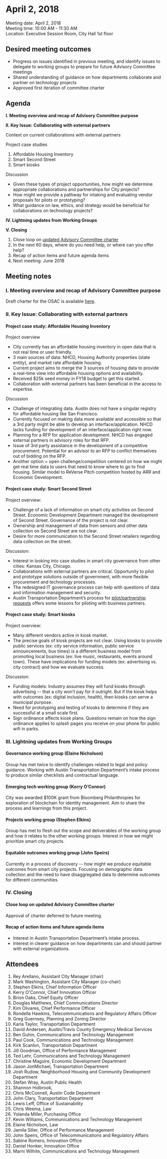 # April 2, 2018

Meeting date: April 2, 2018  
Meeting time: 10:00 AM - 11:30 AM  
Location: Executive Session Room, City Hall 1st floor

## **Desired meeting outcomes**

* Progress on issues identified in previous meeting, and identify issues to delegate to working groups to prepare for future Advisory Committee meetings
* Shared understanding of guidance on how departments collaborate and partner on technology projects
* Approved first iteration of committee charter

## **Agenda**

**I. Meeting overview and recap of Advisory Committee purpose**

**II. Key Issue: Collaborating with external partners**

Context on current collaborations with external partners

Project case studies

1. Affordable Housing Inventory
2. Smart Second Street
3. Smart kiosks

Discussion

* Given these types of project opportunities, how might we determine appropriate collaborations and partnerships for City projects?
* How might we provide a pathway for intaking and evaluating vendor  proposals for pilots or prototyping?
* What guidance on law, ethics, and strategy would be beneficial for collaborations on technology projects?

**IV. Lightning updates from Working Groups**

**V. Closing**

1. Close loop on [updated Advisory Committee charter](https://docs.google.com/document/d/1fwKLo_9YXwOKRKyaOxN1Wxc6i8cirTH24qIVpYsVW2E/edit?usp=sharing)
2. In the next 60 days, where do you need help, or where can you offer help?
3. Recap of action items and future agenda items
4. Next meeting: June 2018

## Meeting notes

### **I. Meeting overview and recap of Advisory Committee purpose**

Draft charter for the OSAC is available [here](https://docs.google.com/document/d/1fwKLo_9YXwOKRKyaOxN1Wxc6i8cirTH24qIVpYsVW2E/edit?usp=sharing).

### **II. Key Issue: Collaborating with external partners**

#### **Project case study: Affordable Housing Inventory**

Project overview

* City currently has an affordable housing inventory in open data that is not real time or user friendly.
* 3 main sources of data: NHCD, Housing Authority properties \(state entity\), and market rate affordable housing.
* Current project aims to merge the 3 sources of housing data to provide a real-time view into affordable housing options and availability.
* Received $25k seed money in FY18 budget to get this started.
* Collaboration with external partners has been beneficial in the access to expertise.

Discussion

* Challenge of integrating data. Austin does not have a singular registry for affordable housing like San Francisco.
* Currently focused on making data more available and accessible so that a 3rd party might be able to develop an interface/application. NHCD lacks funding for development of an interface/application right now.
* Planning for a RFP for application development. NHCD has engaged external partners in advisory roles for that RFP.
* Issue of 3rd party assistance in the development of a competitive procurement. Potential for an advisor to an RFP to conflict themselves out of bidding on the RFP.
* Another option = open challenge/competition centered on how we might get real time data to users that need to know where to go to find housing. Similar model to ReVerse Pitch competition hosted by ARR and Economic Development.

#### **Project case study: Smart Second Street**

Project overview:

* Challenge of a lack of information on smart city activities on Second Street. Economic Development Department managed the development of Second Street. Governance of the project is not clear.
* Ownership and management of data from sensors and other data collection on Second Street are not clear.
* Desire for more communication to the Second Street retailers regarding data collection on the street.

Discussion:

* Interest in looking into case studies in smart city governance from other cities: Kansas City, Chicago.
* Collaborations with external partners are critical. Opportunity to pilot and prototype solutions outside of government, with more flexible procurement and technology processes.
* The redesigned IT governance process can help with questions of data and information management and security.
* Austin Transportation Department’s process for [pilot/partnership requests](https://www.surveymonkey.com/r/COA_P3_Intake) offers some lessons for piloting with business partners.

#### **Project case study: Smart kiosks**

Project overview:

* Many different vendors active in kiosk market.
* The precise goals of kiosk projects are not clear. Using kiosks to provide public services \(ex: city service information, public service announcements, bus times\) is a different business model from promoting local business \(ex: live music, restaurants, events around town\). These have implications for funding models \(ex: advertising vs. city contract\) and how we evaluate success.

Discussion:

* Funding models: Industry assumes they will fund kiosks through advertising -- that a city won’t pay for it outright. But if the kiosk helps with outcomes \(ex: digital inclusion, health\), then kiosks can serve a municipal purpose.
* Need for prototyping and testing of kiosks to determine if they are successful at a small scale first.
* Sign ordinance affects kiosk plans. Questions remain on how the sign ordinance applies to splash pages you receive on your phone for public wifi in parks.

### **III. Lightning updates from Working Groups**

#### **Governance working group \(Elaine Nicholson\)**

Group has met twice to identify challenges related to legal and policy guidance. Working with Austin Transportation Department’s intake process to produce similar checklists and contractual language.

#### **Emerging tech working group \(Kerry O’Connor\)**

City was awarded $100K grant from Bloomberg Philanthropies for exploration of blockchain for identity management. Aim to share the process and learnings from this project.

#### **Projects working group \(Stephen Elkins\)**

Group has met to flesh out the scope and deliverables of the working group and how it relates to the other working groups. Interest in how we might prioritize smart city projects.

#### **Equitable outcomes working group \(John Speirs\)**

Currently in a process of discovery -- how might we produce equitable outcomes from smart city projects. Focusing on demographic data collection and the need to have disaggregated data to determine outcomes for different communities.

### **IV. Closing**

#### Close loop on updated Advisory Committee charter

Approval of charter deferred to future meeting.

#### **Recap of action items and future agenda items**

* Interest in Austin Transportation Department’s intake process.
* Interest in clearer guidance on how departments can and should partner with external organizations.

## **Attendees**

1. Rey Arellano, Assistant City Manager \(chair\)
2. Mark Washington, Assistant City Manager \(co-chair\)
3. Stephen Elkins, Chief Information Officer
4. Kerry O'Connor, Chief Innovation Officer
5. Brion Oaks, Chief Equity Officer
6. Douglas Matthews, Chief Communications Director
7. Kim Olivares, Chief Performance Officer
8. Rondella Hawkins, Telecommunications and Regulatory Affairs Officer
9. Greg Guernsey, Planning and Zoning Director
10. Karla Taylor, Transportation Department
11. David Andersen, Austin/Travis County Emergency Medical Services
12. Ben Guhin, Communications and Technology Management
13. Paul Cook, Communications and Technology Management
14. Kirk Scanlon, Transportation Department
15. Jill Goodman, Office of Performance Management
16. Ted Lehr, Communications and Technology Management
17. Christine Maguire, Economic Development Department
18. Jason JonMichael, Transportation Department
19. Josh Rudow, Neighborhood Housing and Community Development Department
20. Stefan Wray, Austin Public Health
21. Shannon Holbrook,
22. Chris McConnell, Austin Code Department
23. John Clary, Transportation Department
24. Lewis Leff, Office of Sustainability
25. Chris Weema, Law
26. Yolanda Miller, Purchasing Office
27. Kevin Williams, Communications and Technology Management
28. Elaine Nicholson, Law
29. Jamila  Siller, Office of Performance Management
30. John Speirs, Office of Telecommunications and Regulatory Affairs
31. Sabine Romero, Innovation Office
32. Daniel Honker, Innovation Office
33. Marni Wilhite, Communications and Technology Management

